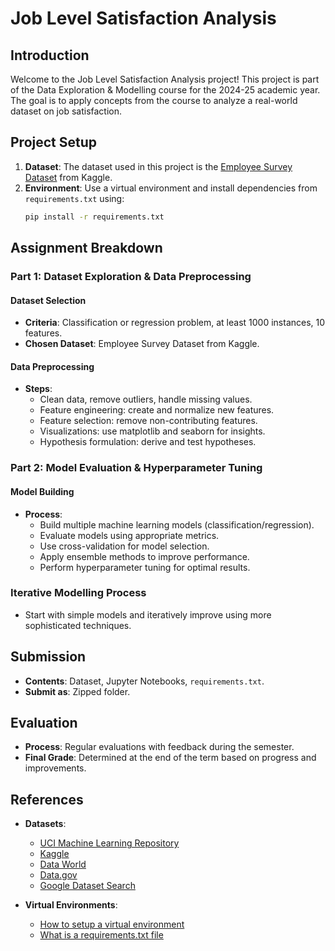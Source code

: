 # Job Level Satisfaction Analysis

## Introduction

Welcome to the Job Level Satisfaction Analysis project! This project is part of the Data Exploration & Modelling course for the 2024-25 academic year. The goal is to apply concepts from the course to analyze a real-world dataset on job satisfaction.

## Project Setup

1. **Dataset**: The dataset used in this project is the [Employee Survey Dataset](https://www.kaggle.com/datasets/lainguyn123/employee-survey?resource=download) from Kaggle.
2. **Environment**: Use a virtual environment and install dependencies from `requirements.txt` using:
   ```bash
   pip install -r requirements.txt
   ```

## Assignment Breakdown

### Part 1: Dataset Exploration & Data Preprocessing

#### Dataset Selection
- **Criteria**: Classification or regression problem, at least 1000 instances, 10 features.
- **Chosen Dataset**: Employee Survey Dataset from Kaggle.

#### Data Preprocessing
- **Steps**:
  - Clean data, remove outliers, handle missing values.
  - Feature engineering: create and normalize new features.
  - Feature selection: remove non-contributing features.
  - Visualizations: use matplotlib and seaborn for insights.
  - Hypothesis formulation: derive and test hypotheses.

### Part 2: Model Evaluation & Hyperparameter Tuning

#### Model Building
- **Process**:
  - Build multiple machine learning models (classification/regression).
  - Evaluate models using appropriate metrics.
  - Use cross-validation for model selection.
  - Apply ensemble methods to improve performance.
  - Perform hyperparameter tuning for optimal results.

### Iterative Modelling Process
- Start with simple models and iteratively improve using more sophisticated techniques.

## Submission

- **Contents**: Dataset, Jupyter Notebooks, `requirements.txt`.
- **Submit as**: Zipped folder.

## Evaluation

- **Process**: Regular evaluations with feedback during the semester.
- **Final Grade**: Determined at the end of the term based on progress and improvements.

## References

- **Datasets**:
  - [UCI Machine Learning Repository](https://archive.ics.uci.edu/ml/index.php)
  - [Kaggle](https://www.kaggle.com/)
  - [Data World](https://data.world/)
  - [Data.gov](https://www.data.gov/)
  - [Google Dataset Search](https://datasetsearch.research.google.com/)

- **Virtual Environments**:
  - [How to setup a virtual environment](https://docs.python.org/3/tutorial/venv.html)
  - [What is a requirements.txt file](https://pip.pypa.io/en/stable/user_guide/#requirements-files)

